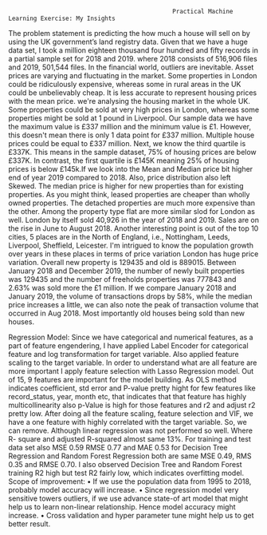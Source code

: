                                                   Practical Machine Learning Exercise: My Insights
The problem statement is predicting the how much a house will sell on by using the UK government’s land registry data. Given that we have a huge data set, I took a million eighteen thousand four hundred and fifty records in a partial sample set for 2018 and 2019. where 2018 consists of 516,906 files and 2019, 501,544 files.
In the financial world, outliers are inevitable. Asset prices are varying and fluctuating in the market. Some properties in London could be ridiculously expensive, whereas some in rural areas in the UK could be unbelievably cheap. It is less accurate to represent housing prices with the mean price. we're analysing the housing market in the whole UK. Some properties could be sold at very high prices in London, whereas some properties might be sold at 1 pound in Liverpool.
Our sample data we have the maximum value is £337 million and the minimum value is £1. However, this doesn't mean there is only 1 data point for £337 million. Multiple house prices could be equal to £337 million. Next, we know the third quartile is £337K. This means in the sample dataset, 75% of housing prices are below £337K. In contrast, the first quartile is £145K meaning 25% of housing prices is below £145k.If we look into the Mean and Median price bit higher end of year 2019 compared to 2018. Also, price distribution also left Skewed.
The median price is higher for new properties than for existing properties. As you might think, leased properties are cheaper than wholly owned properties. The detached properties are much more expensive than the other.
Among the property type flat are more similar slod for London as well. London by itself sold 40,926 in the year of 2018 and 2019. Sales are on the rise in June to August 2018. Another interesting point is out of the top 10 cities, 5 places are in the North of England, i.e., Nottingham, Leeds, Liverpool, Sheffield, Leicester. I'm intrigued to know the population growth over years in these places in terms of price variation London has huge price variation.
Overall new property is 129435 and old is 889015. Between January 2018 and December 2019, the number of newly built properties was 129435 and the number of freeholds properties was 777843 and 2.63% was sold more the £1 million. If we compare January 2018 and January 2019, the volume of transactions drops by 58%, while the median price increases a little, we can also note the peak of transaction volume that occurred in Aug 2018. Most importantly old houses being sold than new houses.

Regression Model: Since we have categorical and numerical features, as a part of feature engendering, I have applied Label Encoder for categorical feature and log transformation for target variable. Also applied feature scaling to the target variable. In order to understand what are all feature are more important I apply feature selection with Lasso Regression model. Out of 15, 9 features are important for the model building. 
As OLS method indicates coefficient, std error and P-value pretty hight for few features like record_status, year, month etc, that indicates that that feature has highly multicollinearity also p-Value is high for those features and r2 and adjust r2 pretty low.
After doing all the feature scaling, feature selection and VIF, we have a one feature with highly correlated with the target variable. So, we can remove. Although linear regression was not performed so well. Where R- square and adjusted R-squared almost same 13%. For training and test data set also MSE 0.59 RMSE 0.77 and MAE 0.53 for Decision Tree Regression and Random Forest Regression both are same MSE 0.49, RMS 0.35 and RMSE 0.70. I also observed Decision Tree and Random Forest training R2 high but test R2 fairly low, which indicates overfitting model. 
Scope of improvement: 
•	If we use the population data from 1995 to 2018, probably model accuracy will increase.
•	Since regression model very sensitive towers outliers, if we use advance state-of art model that might help us to learn non-linear relationship. Hence model accuracy might increase.
•	Cross validation and hyper parameter tune might help us to get better result.

